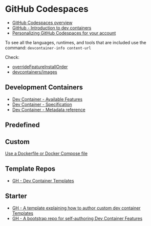 # GitHub Codespaces
- [GitHub Codespaces overview](https://docs.github.com/en/codespaces/overview)
- [GitHub - Introduction to dev containers](https://docs.github.com/en/codespaces/setting-up-your-project-for-codespaces/adding-a-dev-container-configuration/introduction-to-dev-containers)
- [Personalizing GitHub Codespaces for your account](https://docs.github.com/en/codespaces/customizing-your-codespace/personalizing-github-codespaces-for-your-account)

To see all the languages, runtimes, and tools that are included use the command:  `devcontainer-info content-url`

Check: 
- [overrideFeatureInstallOrder](https://github.com/devcontainers/images/blob/main/src/universal/.devcontainer/devcontainer.json#L79C21-L79C21)
- [devcontainers/images](https://github.com/devcontainers/images/tree/main/src)


## Development Containers
- [Dev Container - Available Features](https://containers.dev/features)
- [Dev Container - Specification](https://containers.dev/implementors/spec/)
- [Dev Container - Metadata reference](https://containers.dev/implementors/json_reference/)




## Predefined

## Custom
[Use a Dockerfile or Docker Compose file](https://containers.dev/guide/dockerfile)

## Template Repos
- [GH - Dev Container Templates](https://github.com/devcontainers/templates)

## Starter
- [GH - A template explaining how to author custom dev container Templates](https://github.com/devcontainers/template-starter)
- [GH - A bootstrap repo for self-authoring Dev Container Features](https://github.com/devcontainers/feature-starter)